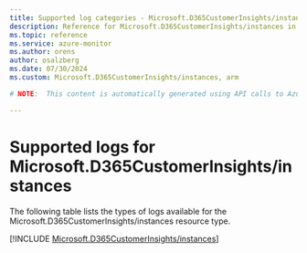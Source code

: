 ```yaml
---
title: Supported log categories - Microsoft.D365CustomerInsights/instances
description: Reference for Microsoft.D365CustomerInsights/instances in Azure Monitor Logs.
ms.topic: reference
ms.service: azure-monitor
ms.author: orens
author: osalzberg
ms.date: 07/30/2024
ms.custom: Microsoft.D365CustomerInsights/instances, arm

# NOTE:  This content is automatically generated using API calls to Azure. Any edits made on these files will be overwritten in the next run of the script. 

---
```





# Supported logs for Microsoft.D365CustomerInsights/instances  
The following table lists the types of logs available for the Microsoft.D365CustomerInsights/instances resource type.
  

  
[!INCLUDE [Microsoft.D365CustomerInsights/instances](./includes/microsoft-d365customerinsights-instances-logs-include.md)]  
  

